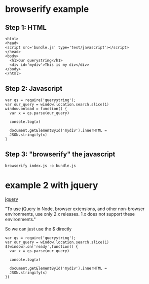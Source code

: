 browserify example
==================

Step 1: HTML
------------

    <html>
    <head>
    <script src='bundle.js' type='text/javascript'></script>
    </head>
    <body>
      <h1>Our querystring</h1>
      <div id='mydiv'>This is my div</div>
    </body>
    </html>
  


Step 2: Javascript
------------------

  
    var qs = require('querystring');
    var our_query = window.location.search.slice(1)
    window.onload = function() {
      var x = qs.parse(our_query)

      console.log(x)

      document.getElementById('mydiv').innerHTML = 
      JSON.stringify(x)
    }


Step 3: "browserify" the javascript
-----------------------------------

    browserify index.js -o bundle.js



example 2 with jquery
=====================

[jquery](https://www.npmjs.com/package/jquery/)

"To use jQuery in Node, browser extensions, and other non-browser environments, use only 2.x releases. 1.x does not support these environments."

So we can just use the $ directly   

    var qs = require('querystring');
    var our_query = window.location.search.slice(1)
    $(window).on('ready',function() {
      var x = qs.parse(our_query)

      console.log(x)

      document.getElementById('mydiv').innerHTML = 
      JSON.stringify(x)
    })

